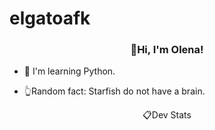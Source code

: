 # elgatoafk

### <div align="center">👋Hi, I'm Olena!</div>

- 🤖 I'm learning Python.

- 👆Random fact: Starfish do not have a brain.

<div align="center">📋Dev Stats</div>

<!--START_SECTION:waka-->
<!--END_SECTION:waka-->
